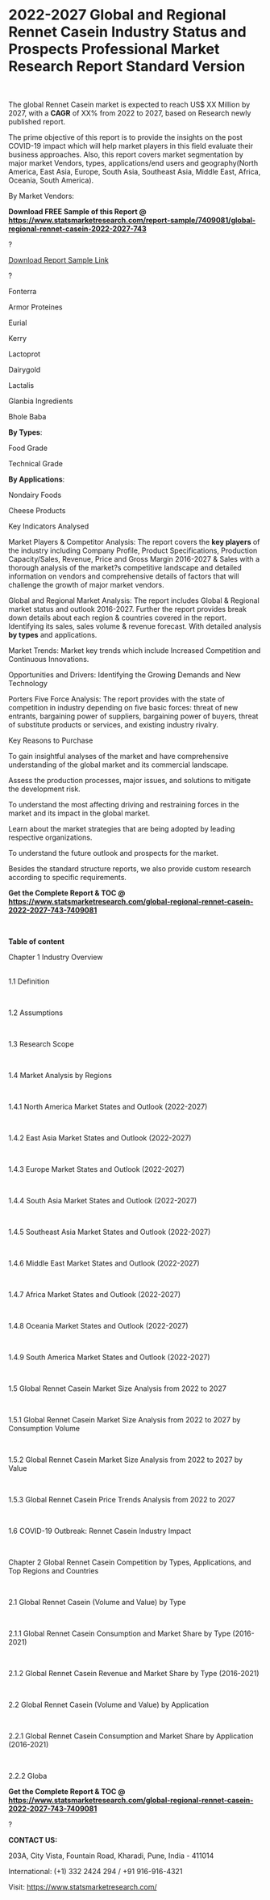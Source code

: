 <h1>2022-2027 Global and Regional Rennet Casein Industry Status and Prospects Professional Market Research Report Standard Version</h1><br/><p>The global Rennet Casein market is expected to reach US$ XX Million by 2027, with a <strong>CAGR</strong> of XX% from 2022 to 2027, based on Research newly published report.</p>
 
 
 
 <p>The prime objective of this report is to provide the insights on the post COVID-19 impact which will help market players in this field evaluate their business approaches. Also, this report covers market segmentation by major market Vendors, types, applications/end users and geography(North America, East Asia, Europe, South Asia, Southeast Asia, Middle East, Africa, Oceania, South America).</p>
 
 
 
 <p>By Market Vendors:</p>
 
 
 
 <div><b>Download FREE Sample of this Report @ <a href="https://www.statsmarketresearch.com/download-free-sample/7409081/global-regional-rennet-casein-2022-2027-743">https://www.statsmarketresearch.com/report-sample/7409081/global-regional-rennet-casein-2022-2027-743</a></b></div>
 
 
 
 <p>? </p>
 
 
 
 <p><a href="https://www.statsmarketresearch.com/download-free-sample/7409081/global-regional-rennet-casein-2022-2027-743">Download Report Sample Link</a></p>
 
 
 
 <p>? </p>
 
 
 
 <p>Fonterra</p>
 
 
 
 <p>Armor Proteines</p>
 
 
 
 <p>Eurial</p>
 
 
 
 <p>Kerry</p>
 
 
 
 <p>Lactoprot</p>
 
 
 
 <p>Dairygold</p>
 
 
 
 <p>Lactalis</p>
 
 
 
 <p>Glanbia Ingredients</p>
 
 
 
 <p>Bhole Baba</p>
 
 
 
 <p><strong>By Types</strong>:</p>
 
 
 
 <p>Food Grade</p>
 
 
 
 <p>Technical Grade</p>
 
 
 
 <p><strong><strong>By Applications</strong></strong>:</p>
 
 
 
 <p>Nondairy Foods</p>
 
 
 
 <p>Cheese Products</p>
 
 
 
 <p>Key Indicators Analysed</p>
 
 
 
 <p>Market Players & Competitor Analysis: The report covers the <strong>key players</strong> of the industry including Company Profile, Product Specifications, Production Capacity/Sales, Revenue, Price and Gross Margin 2016-2027 & Sales with a thorough analysis of the market?s competitive landscape and detailed information on vendors and comprehensive details of factors that will challenge the growth of major market vendors.</p>
 
 
 
 <p>Global and Regional Market Analysis: The report includes Global & Regional market status and outlook 2016-2027. Further the report provides break down details about each region & countries covered in the report. Identifying its sales, sales volume & revenue forecast. With detailed analysis <strong>by types</strong> and applications.</p>
 
 
 
 <p>Market Trends: Market key trends which include Increased Competition and Continuous Innovations.</p>
 
 
 
 <p>Opportunities and Drivers: Identifying the Growing Demands and New Technology</p>
 
 
 
 <p>Porters Five Force Analysis: The report provides with the state of competition in industry depending on five basic forces: threat of new entrants, bargaining power of suppliers, bargaining power of buyers, threat of substitute products or services, and existing industry rivalry.</p>
 
 
 
 <p>Key Reasons to Purchase</p>
 
 
 
 <p>To gain insightful analyses of the market and have comprehensive understanding of the global market and its commercial landscape.</p>
 
 
 
 <p>Assess the production processes, major issues, and solutions to mitigate the development risk.</p>
 
 
 
 <p>To understand the most affecting driving and restraining forces in the market and its impact in the global market.</p>
 
 
 
 <p>Learn about the market strategies that are being adopted by leading respective organizations.</p>
 
 
 
 <p>To understand the future outlook and prospects for the market.</p>
 
 
 
 <p>Besides the standard structure reports, we also provide custom research according to specific requirements.</p>
 
 
 
 <div><b>Get the Complete Report & TOC @ <a href="https://www.statsmarketresearch.com/global-regional-rennet-casein-2022-2027-743-7409081">https://www.statsmarketresearch.com/global-regional-rennet-casein-2022-2027-743-7409081</a></b></div>
 
 
 
 <p><br />
 
 <b>Table of content</b></p>
 
 
 
 <p>Chapter 1 Industry Overview<br />
 
 <br />
 
 1.1 Definition<br />
 
 <br />
 
 1.2 Assumptions<br />
 
 <br />
 
 1.3 Research Scope<br />
 
 <br />
 
 1.4 Market Analysis by Regions<br />
 
 <br />
 
 1.4.1 North America Market States and Outlook (2022-2027)<br />
 
 <br />
 
 1.4.2 East Asia Market States and Outlook (2022-2027)<br />
 
 <br />
 
 1.4.3 Europe Market States and Outlook (2022-2027)<br />
 
 <br />
 
 1.4.4 South Asia Market States and Outlook (2022-2027)<br />
 
 <br />
 
 1.4.5 Southeast Asia Market States and Outlook (2022-2027)<br />
 
 <br />
 
 1.4.6 Middle East Market States and Outlook (2022-2027)<br />
 
 <br />
 
 1.4.7 Africa Market States and Outlook (2022-2027)<br />
 
 <br />
 
 1.4.8 Oceania Market States and Outlook (2022-2027)<br />
 
 <br />
 
 1.4.9 South America Market States and Outlook (2022-2027)<br />
 
 <br />
 
 1.5 Global Rennet Casein Market Size Analysis from 2022 to 2027<br />
 
 <br />
 
 1.5.1 Global Rennet Casein Market Size Analysis from 2022 to 2027 by Consumption Volume<br />
 
 <br />
 
 1.5.2 Global Rennet Casein Market Size Analysis from 2022 to 2027 by Value<br />
 
 <br />
 
 1.5.3 Global Rennet Casein Price Trends Analysis from 2022 to 2027<br />
 
 <br />
 
 1.6 COVID-19 Outbreak: Rennet Casein Industry Impact<br />
 
 <br />
 
 Chapter 2 Global Rennet Casein Competition by Types, Applications, and Top Regions and Countries<br />
 
 <br />
 
 2.1 Global Rennet Casein (Volume and Value) by Type<br />
 
 <br />
 
 2.1.1 Global Rennet Casein Consumption and Market Share by Type (2016-2021)<br />
 
 <br />
 
 2.1.2 Global Rennet Casein Revenue and Market Share by Type (2016-2021)<br />
 
 <br />
 
 2.2 Global Rennet Casein (Volume and Value) by Application<br />
 
 <br />
 
 2.2.1 Global Rennet Casein Consumption and Market Share by Application (2016-2021)<br />
 
 <br />
 
 2.2.2 Globa</p>
 
 
 
 <div><b>Get the Complete Report & TOC @ <a href="https://www.statsmarketresearch.com/global-regional-rennet-casein-2022-2027-743-7409081">https://www.statsmarketresearch.com/global-regional-rennet-casein-2022-2027-743-7409081</a></b></div>
 
 
 
 <p>? </p>
 
 
 
 <p><b>CONTACT US:</b><br />
 
 203A, City Vista, Fountain Road, Kharadi, Pune, India - 411014<br />
 
 International: (+1) 332 2424 294 / +91 916-916-4321<br />
 
 Visit: <a href="https://www.statsmarketresearch.com/">https://www.statsmarketresearch.com/</a></p>